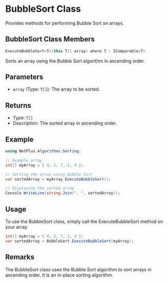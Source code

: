 # BubbleSort Class

Provides methods for performing Bubble Sort on arrays.

## BubbleSort Class Members

```csharp
ExecuteBubbleSort<T>(this T[] array) where T : IComparable<T>
```

Sorts an array using the Bubble Sort algorithm in ascending order.

## Parameters

- `array` (Type: `T[]`): The array to be sorted.

## Returns

- Type: `T[]`
- Description: The sorted array in ascending order.

## Example

```csharp
using NetPlus.Algorithms.Sorting;

// Example array
int[] myArray = { 4, 2, 7, 1, 9 };

// Sorting the array using Bubble Sort
var sortedArray = myArray.ExecuteBubbleSort();

// Displaying the sorted array
Console.WriteLine(string.Join(", ", sortedArray));
```

## Usage

To use the BubbleSort class, simply call the ExecuteBubbleSort method on your array.

```csharp
int[] myArray = { 4, 2, 7, 1, 9 };
var sortedArray = BubbleSort.ExecuteBubbleSort(myArray);
```

## Remarks

The BubbleSort class uses the Bubble Sort algorithm to sort arrays in ascending order.
It is an in-place sorting algorithm.

